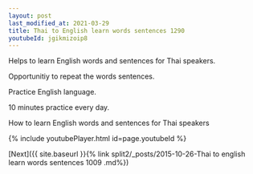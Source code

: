 ```yaml
---
layout: post
last_modified_at: 2021-03-29
title: Thai to English learn words sentences 1290 
youtubeId: jgikmizoip8
---
```

 
 
Helps to learn English words and sentences for Thai speakers.

Opportunitiy to repeat the words sentences. 

Practice English language. 
 
10 minutes practice every day. 
 
How to learn English words and sentences for Thai speakers 
 
{% include youtubePlayer.html id=page.youtubeId %}
 
 
[Next]({{ site.baseurl }}{% link  split2/_posts/2015-10-26-Thai to english learn words sentences 1009 .md%})
 
